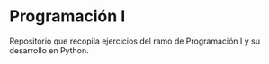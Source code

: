 # Programación I
Repositorio que recopila ejercicios del ramo de Programación I y su desarrollo en Python.

